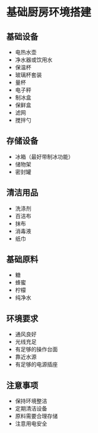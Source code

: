 # 基础厨房环境搭建

## 基础设备
- 电热水壶
- 净水器或饮用水
- 保温杯
- 玻璃杯套装
- 量杯
- 电子秤
- 制冰盒
- 保鲜盒
- 滤网
- 搅拌勺

## 存储设备
- 冰箱（最好带制冰功能）
- 储物架
- 密封罐

## 清洁用品
- 洗涤剂
- 百洁布
- 抹布
- 消毒液
- 纸巾

## 基础原料
- 糖
- 蜂蜜
- 柠檬
- 纯净水

## 环境要求
- 通风良好
- 光线充足
- 有足够的操作台面
- 靠近水源
- 有足够的电源插座

## 注意事项
- 保持环境整洁
- 定期清洁设备
- 原料需要合理存储
- 注意用电安全